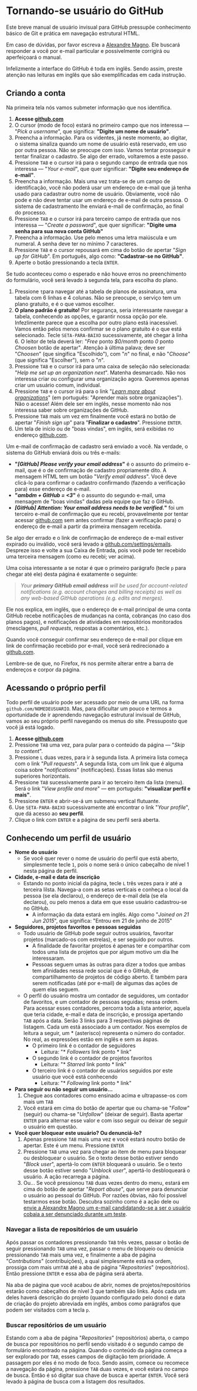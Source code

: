 # Tornando-se usuário do GitHub

Este breve manual de usuário invisual para GitHub pressupõe conhecimento básico de Git e prática em navegação estrutural HTML.

Em caso de dúvidas, por favor escreva a [Alexandre Magno](mailto:alexandre.mbm@gmail.com). Ele buscará responder a você por e-mail particular e possivelmente corrigirá ou aperfeiçoará o manual.

Infelizmente a interface do GitHub é toda em inglês. Sendo assim, preste atenção nas leituras em inglês que são exemplificadas em cada instrução.

## Criando a conta

Na primeira tela nós vamos submeter informação que nos identifica.

1. **Acesse [github.com]**
1. O cursor (modo de foco) estará no primeiro campo que nos interessa — "_Pick a username_", que significa: **"Digite um nome de usuário"**.
1. Preencha a informação. Para os videntes, já neste momento, ao digitar, o sistema sinaliza quando um nome de usuário está reservado, em uso por outra pessoa. Não se preocupe com isso. Vamos tentar prosseguir e tentar finalizar o cadastro. Se algo der errado, voltaremos a este passo.
1. Pressione `TAB` e o cursor irá para o segundo campo de entrada que nos interessa — "_Your e-mail_", que quer significar: **"Digite seu endereço de e-mail"**.
1. Preencha a informação. Mais uma vez trata-se de um campo de identificação, você não poderá usar um endereço de e-mail que já tenha usado para cadastrar outro nome de usuário. Obviamente, você não pode e não deve tentar usar um endereço de e-mail de outra pessoa. O sistema de cadastramento lhe enviará e-mail de confirmação, ao final do processo.
1. Pressione `TAB`  e o cursor irá para terceiro campo de entrada que nos interessa — "_Create a password_", que quer significar: **"Digite uma senha para sua nova conta GitHub"**
1. Preencha a informação. Use pelo menos uma letra maiúscula e um numeral. A senha deve ter no mínimo 7 caracteres.
1. Pressione `TAB` e o cursor repousará em cima do botão de apertar "_Sign up for GitHub_". Em português, algo como: **"Cadastrar-se no GitHub"**.
1. Aperte o botão pressionando a tecla `ENTER`.

Se tudo aconteceu como o esperado e não houve erros no preenchimento do formulário, você será levado à segunda tela, para escolha do plano.

1. Pressione `t`para navegar até a tabela de planos de assinatura, uma tabela com 6 linhas e 4 colunas. Não se preocupe, o serviço tem um plano gratuito, e é o que vamos escolher.
1. **O plano padrão é gratuito!** Por segurança, seria interessante navegar a tabela, conhecendo as opções, e garantir nossa opção por ele. Infezlimente parece que a escolha por outro plano está inacessível. Vamos então pelos menos confirmar se o plano gratuito é o que está selecionado. Tecle `SETA-PARA-BAIXO` sucessivamente, até chegar à linha 6. O leitor de tela deverá ler: "_Free_ ponto _$0/month_ ponto _0_ ponto _Choosen_ botão de apertar". Atenção à última palava; deve ser "_Choosen_" (que singifica "Escolhido"), com "_n_" no final, e não "_Choose_" (que significa "Escolher"), sem o "_n_".
1. Pressione `TAB` e o cursor irá para uma caixa de seleção não selecionada: "_Help me set up an organization next_". Matenha desmarcado. Não nos interessa criar ou configurar uma organização agora. Queremos apenas criar um usuário comum, individual.
1. Pressione `TAB` e o cursor irá para o link "_[Learn more about organizations](https://help.github.com/categories/2/articles)_" (em português: "Aprender mais sobre organizações"). Não o acesse! Além dele ser em inglês, nesse momento não nos interessa saber sobre organizações de GitHub.
1. Pressione `TAB` mais um vez em finalmente você estará no botão de apertar "_Finish sign up_" para "**Finalizar o cadastro**". Pressione `ENTER`.
1. Um tela de início ou de "boas vindas", em inglês, será exibidas no endereço [github.com].

Um e-mail de confirmação de cadastro será enviado a você. Na verdade, o sistema do GitHub enviará dois ou três e-mails:

- **"_[GitHub] Please verify your email address_"** é o assunto do primeiro e-mail, que é o de confirmação de cadastro propriamente dito. A mensagem HTML tem um botão "_Verify email address_". Você deve clicá-lo para confirmar o cadastro confirmando (fazendo a verificação para) esse endereço de e-mail.
- **"_ambdm + GitHub = <3_"** é o assunto do segundo e-mail, uma mensagem de "boas vindas" dadas pela equipe que faz o GitHub.
- **_[GitHub] Attention: Your email address needs to be verified._"** foi um terceiro e-mail de confirmação que eu recebi, provavelmente por tentar acessar  [github.com] sem antes confirmar (fazer a verificação para) o endereço de e-mail a partir da primeira mensagem recebida.

Se algo der errado e o link de confirmação de endereço de e-mail estiver expirado ou inválido, você será levado a [github.com/settings/emails](https://github.com/settings/emails). Despreze isso e volte a sua Caixa de Entrada, pois você pode ter recebido uma terceira mensagem (como eu recebi; ver acima).

Uma coisa interessante a se notar é que o primeiro parágrafo (tecle `p` para chegar até ele) desta página é exatamente o seguinte:

> _Your **primary GitHub email address** will be used for account-related notifications (e.g. account changes and billing receipts) as well as any web-based GitHub operations (e.g. edits and merges)._

Ele nos explica, em inglês, que o endereço de e-mail principal de uma conta GitHub recebe notificações de mudanças na conta, cobranças (no caso dos planos pagos), e notificações de atividades em repositórios monitorados (mesclagens, _pull requests_, respostas a comentários, etc.).

Quando você conseguir confirmar seu endereço de e-mail por clique em link de confirmação recebido por e-mail, você será redirecionado a [github.com].

Lembre-se de que, no Firefox, `F6` nos permite alterar entre a barra de endereços e corpor da página.

<!-- TODO: seção "## Login" -->

## Acessando o próprio perfil

Todo perfil de usuário pode ser acessado por meio de uma URL na forma `github.com/NOMEDEUSUARIO`. Mas, para dificultar um pouco e termos a oportunidade de ir aprendendo navegação estrutural invisual de GitHub, vamos ao seu próprio perfil navegando os menus do site. Pressuposto que você já está logado.

1. **Acesse [github.com]**
1. Pressione `TAB` uma vez, para pular para o conteúdo da página — "_Skip to content_".
1. Pressione `L` duas vezes, para ir à segunda lista. A primeira lista começa com o link "_Pull requests_". A segunda lista, com um link que é alguma coisa sobre "_notifications_" (notificações). Essas listas são menus superiores horizontais.
1. Pressione `TAB` sucessivamente para ir ao terceiro item da lista (menu). Será o link "_View profile and more_" — em português: **"visualizar perfil e mais"**.
1. Pressione `ENTER` e abrir-se-á um submenu vertical flutuante.
1. Use `SETA-PARA-BAIXO` sucessivamente até encontrar o link "_Your profile_", que dá acesso ao **seu perfil**.
1. Clique o link com `ENTER` e a página de seu perfil será aberta.

## Conhecendo um perfil de usuário

- **Nome do usuário**
	- Se você quer rever o nome de usuário do perfil que está aberto, simplesmente tecle `1`, pois o nome será o único cabeçalho de nível 1 nesta página de perfil.
- **Cidade, e-mail e data de inscrição**
	- Estando no ponto inicial da página, tecle `L` três vezes para ir até a terceira lilsta. Navega-a com as setas verticais e conheça o local da pessoa (se ela declarou), o endereço de e-mail dela (se ela declarou), ou pelo menos a data em que esse usuário cadastrou-se no GItHub.
		- A informação da data estará em inglês. Algo como "_Joined on 21 Jun 2015_", que significa: "Entrou em 21 de junho de 2015"
- **Seguidores, projetos favoritos e pessoas seguidas**
	- Todo usuário de GitHub pode seguir outros usuários, favoritar projetos (marcado-os com estrelas), e ser seguido por outros.
		- A finalidade de favoritar projetos é apenas ter e compartihar com todos uma lista de projetos que por algum motivo um dia lhe interessaram.
		- Pessoas seguem umas às outras para dizer a todos que ambas tem afinidades nessa rede social que é o GitHub, de compartilhamento de projetos de código aberto. E também para serem notificadas (até por e-mail) de algumas das ações de quem elas seguem.
    - O perfil do usuário mostra um contador de seguidores, um contador de favoritos, e um contador de pessoas seguidas; nessa ordem. Para acessar esses contadores, percorra toda a lista anterior, aquela que teria cidade, e-mail e data de inscrição, e prossiga apertando `TAB` após a data. Serão 3 links para 3 respectivas páginas de listagem. Cada um está associado a um contador. Nos exemplos de leitura a seguir, um \* (asterisco) representa o número do contador. No real, as expressões estão em inglês e sem as áspas.
        - O primeiro link é o contador de seguidores
            - Leitura: "\* _Followers_ link ponto \* link"
        - O segundo link é o contador de projetos favoritos
            - Leitura: "\* _Starred_ link ponto \* link"
        - O terceiro link é o contador de usuários seguidos por este usuário que você está conhecendo
            - Leitura: "\* _Following_ link ponto \* link"
- **Para seguir ou não seguir um usuário...**
    1. Chegue aos contadores como ensinado acima e ultrapasse-os com mais um `TAB`
    2. Você estará em cima do botão de apertar que ou chama-se "_Follow_" (seguir) ou chama-se "_Unfollow_" (deixar de seguir). Basta apertar `ENTER` para alternar esse valor e com isso seguir ou deixar de seguir o usuário em questão.
- **Você quer bloquear este usuário? Ou denunciá-lo?**
	1. Apenas pressione `TAB` mais uma vez e você estará noutro botão de apertar. Este é um menu. Pressione `ENTER`
	2. Pressione `TAB` uma vez para chegar ao item de menu para bloquear ou desbloquear o usuário. Se o texto desse botão estiver sendo "_Block user_", apertá-lo com `ENTER` bloqueará o usuário. Se o texto desse botão estiver sendo "_Unblock user_", apertá-lo desbloqueará o usuário. A ação recarrega a página.
	3. Ou...
	Se você pressionou `TAB` duas vezes dentro do menu, estará em cima do botão de apertar "_Report abuse_", que serve para denunciar o usuário ao pessoal do GitHub. Por razões óbvias, não foi possível testarmos esse botão. Descubra sozinho como é a ação dele ou [envie a Alexandre Magno um e-mail candidatando-se a ser o usuário cobaia a ser denunciado durante um teste](mailto:alexandre.mbm@gmail.com).

<!-- TODO: melhor estratégia para contadores, a partir de cabeçalho nível 1 -->

<!-- TODO: estrutura a seção com subníveis -->

### Navegar a lista de repositórios de um usuário

Após passar os contadores<!-- TODO: linkar quando passar a existir (acima) --> pressionando `TAB` três vezes, passar o botão de seguir<!-- TODO: linkar quando passar a existir (acima) --> pressionando `TAB` uma vez, passar o menu de bloqueio ou denúcia<!-- TODO: linkar quando passar a existir (acima) --> pressionando `TAB` mais uma vez, e finalmente a aba de página "_Contributions_" (contribuições), a qual simplesmente está na ordem, prossiga com mais um`TAB` até a aba de página "_Repositories_" (repositórios). Então pressione `ENTER` e essa aba de página será aberta.

Na aba de página que você acabou de abrir, nomes de projetos/repositórios estarão como cabeçalhos de nível 3 que também são links. Após cada um deles haverá descrição do projeto (quando configurado pelo dono) e data de criação do projeto abreviada em inglês, ambos como parágrafos que podem ser visitados com a tecla `p`.

### Buscar repositórios de um usuário

Estando com a aba de página "_Repositories_" (repositórios) aberta, o campo de busca por repositórios no perfil sendo visitado é o segundo campo de formulário encontrado na página. Quando o conteúdo da página começa a ser explorado por `TAB`, esses campos de digitação tem prioridade. A passagem por eles é no modo de foco. Sendo assim, comece ou recomece a navegação da página, pressione `TAB` duas vezes, e você estará no campo de busca. Então é só digitar sua chave de busca e apertar `ENTER`. Você será levado à página de busca<!-- TODO: explicar a página de busca em nova seção --> com a listagem dos resultados.

<!-- TODO: assinatura de feed de atividades do usuário -->

<!-- pull requests e issues do meu usuário -->

[github.com]: http://github.com

